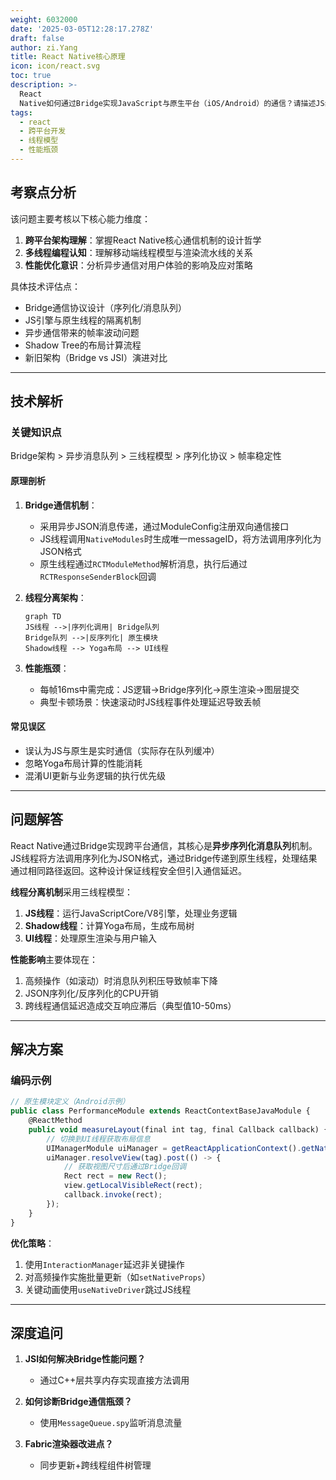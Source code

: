 ```yaml
---
weight: 6032000
date: '2025-03-05T12:28:17.278Z'
draft: false
author: zi.Yang
title: React Native核心原理
icon: icon/react.svg
toc: true
description: >-
  React
  Native如何通过Bridge实现JavaScript与原生平台（iOS/Android）的通信？请描述JS线程与UI线程的分离机制及其对性能的影响（如异步通信延迟）？
tags:
  - react
  - 跨平台开发
  - 线程模型
  - 性能瓶颈
---
```


## 考察点分析

该问题主要考核以下核心能力维度：

1. **跨平台架构理解**：掌握React Native核心通信机制的设计哲学
2. **多线程编程认知**：理解移动端线程模型与渲染流水线的关系
3. **性能优化意识**：分析异步通信对用户体验的影响及应对策略

具体技术评估点：

- Bridge通信协议设计（序列化/消息队列）
- JS引擎与原生线程的隔离机制
- 异步通信带来的帧率波动问题
- Shadow Tree的布局计算流程
- 新旧架构（Bridge vs JSI）演进对比

---

## 技术解析

### 关键知识点

Bridge架构 > 异步消息队列 > 三线程模型 > 序列化协议 > 帧率稳定性

#### 原理剖析

1. **Bridge通信机制**：
   - 采用异步JSON消息传递，通过ModuleConfig注册双向通信接口
   - JS线程调用`NativeModules`时生成唯一messageID，将方法调用序列化为JSON格式
   - 原生线程通过`RCTModuleMethod`解析消息，执行后通过`RCTResponseSenderBlock`回调

2. **线程分离架构**：

   ```mermaid
   graph TD
   JS线程 -->|序列化调用| Bridge队列
   Bridge队列 -->|反序列化| 原生模块
   Shadow线程 --> Yoga布局 --> UI线程
   ```

3. **性能瓶颈**：
   - 每帧16ms中需完成：JS逻辑→Bridge序列化→原生渲染→图层提交
   - 典型卡顿场景：快速滚动时JS线程事件处理延迟导致丢帧

#### 常见误区

- 误认为JS与原生是实时通信（实际存在队列缓冲）
- 忽略Yoga布局计算的性能消耗
- 混淆UI更新与业务逻辑的执行优先级

---

## 问题解答

React Native通过Bridge实现跨平台通信，其核心是**异步序列化消息队列**机制。JS线程将方法调用序列化为JSON格式，通过Bridge传递到原生线程，处理结果通过相同路径返回。这种设计保证线程安全但引入通信延迟。

**线程分离机制**采用三线程模型：

1. **JS线程**：运行JavaScriptCore/V8引擎，处理业务逻辑
2. **Shadow线程**：计算Yoga布局，生成布局树
3. **UI线程**：处理原生渲染与用户输入

**性能影响**主要体现在：

1. 高频操作（如滚动）时消息队列积压导致帧率下降
2. JSON序列化/反序列化的CPU开销
3. 跨线程通信延迟造成交互响应滞后（典型值10-50ms）

---

## 解决方案

### 编码示例

```javascript
// 原生模块定义（Android示例）
public class PerformanceModule extends ReactContextBaseJavaModule {
    @ReactMethod
    public void measureLayout(final int tag, final Callback callback) {
        // 切换到UI线程获取布局信息
        UIManagerModule uiManager = getReactApplicationContext().getNativeModule(UIManagerModule.class);
        uiManager.resolveView(tag).post(() -> {
            // 获取视图尺寸后通过Bridge回调
            Rect rect = new Rect();
            view.getLocalVisibleRect(rect);
            callback.invoke(rect);
        });
    }
}
```

**优化策略**：

1. 使用`InteractionManager`延迟非关键操作
2. 对高频操作实施批量更新（如`setNativeProps`）
3. 关键动画使用`useNativeDriver`跳过JS线程

---

## 深度追问

1. **JSI如何解决Bridge性能问题？**
   - 通过C++层共享内存实现直接方法调用

2. **如何诊断Bridge通信瓶颈？**
   - 使用`MessageQueue.spy`监听消息流量

3. **Fabric渲染器改进点？**
   - 同步更新+跨线程组件树管理
